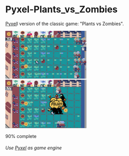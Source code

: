 # Pyxel-Plants_vs_Zombies

[Pyxel](https://github.com/kitao/pyxel)l version of the classic game: "Plants vs Zombies".

<img src="demo1.jpg" height="50%" width="50%">
<img src="demo2.jpg" height="50%" width="50%">

90% complete

###### Use [Pyxel](https://github.com/kitao/pyxel) as game engine

